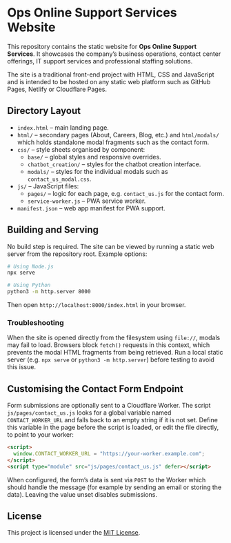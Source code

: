# Ops Online Support Services Website

This repository contains the static website for **Ops Online Support Services**. It showcases the company’s business operations, contact center offerings, IT support services and professional staffing solutions.

The site is a traditional front-end project with HTML, CSS and JavaScript and is intended to be hosted on any static web platform such as GitHub Pages, Netlify or Cloudflare Pages.

## Directory Layout

- `index.html` &ndash; main landing page.
- `html/` &ndash; secondary pages (About, Careers, Blog, etc.) and `html/modals/` which holds standalone modal fragments such as the contact form.
- `css/` &ndash; style sheets organised by component:
  - `base/` &ndash; global styles and responsive overrides.
  - `chatbot_creation/` &ndash; styles for the chatbot creation interface.
  - `modals/` &ndash; styles for the individual modals such as `contact_us_modal.css`.
- `js/` &ndash; JavaScript files:
  - `pages/` &ndash; logic for each page, e.g. `contact_us.js` for the contact form.
  - `service-worker.js` &ndash; PWA service worker.
- `manifest.json` &ndash; web app manifest for PWA support.

## Building and Serving

No build step is required. The site can be viewed by running a static web server from the repository root. Example options:

```bash
# Using Node.js
npx serve

# Using Python
python3 -m http.server 8000
```

Then open `http://localhost:8000/index.html` in your browser.

### Troubleshooting
When the site is opened directly from the filesystem using `file://`, modals may fail to load. Browsers block `fetch()` requests in this context, which prevents the modal HTML fragments from being retrieved. Run a local static server (e.g. `npx serve` or `python3 -m http.server`) before testing to avoid this issue.

## Customising the Contact Form Endpoint

Form submissions are optionally sent to a Cloudflare Worker. The script `js/pages/contact_us.js` looks for a global variable named `CONTACT_WORKER_URL` and falls back to an empty string if it is not set. Define this variable in the page before the script is loaded, or edit the file directly, to point to your worker:

```html
<script>
  window.CONTACT_WORKER_URL = "https://your-worker.example.com";
</script>
<script type="module" src="js/pages/contact_us.js" defer></script>
```

When configured, the form’s data is sent via `POST` to the Worker which should handle the message (for example by sending an email or storing the data). Leaving the value unset disables submissions.
## License

This project is licensed under the [MIT License](LICENSE).

